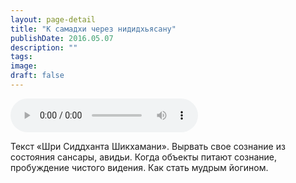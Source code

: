 ```yaml
---
layout: page-detail
title: "К самадхи через нидидхьясану"
publishDate: 2016.05.07
description: ""
tags:
image:
draft: false
---
```


<audio title="2016.05.07 - К самадхи через нидидхьясану.mp3" src="/upload/iblock/6d1/6d1d03210190a5d305c9f545ea8dff15.mp3" controls=""></audio>

 Текст «Шри Сиддханта Шикхамани». Вырвать свое сознание из состояния сансары, авидьи. Когда объекты питают сознание, пробуждение чистого видения. Как стать мудрым йогином. 

  
